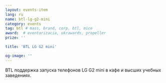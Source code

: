 ```yaml
---
layout: events-item
lang: ru
name: btl-lg-g2-mini
category: events
tag: btl # mass, brand, corp, btl, mice
award:  # eventarizacia, ukrawards, propeller
prize: ''

title: 'BTL LG G2 mini'

og-image: ''
---
```


BTL поддержка запуска телефонов LG G2 mini в кафе и высших учебных заведениях.
